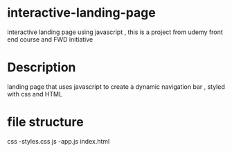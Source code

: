 # interactive-landing-page
interactive landing page using javascript , this is a project from udemy front end course and FWD initiative
# Description
landing page that uses javascript to create a dynamic navigation bar , styled with css and HTML
# file structure
css
    -styles.css
js
    -app.js
index.html    
